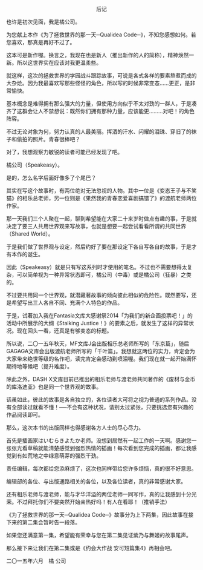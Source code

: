<p align="center">后记</p>

也许是初次见面，我是橘公司。

为您献上本作《为了拯救世界的那一天─Qualidea Code─》，不知您感想如何。若您喜欢，那真是再好不过了。

这本可是新作喔。换言之，我现在也是新人（推出新作的人的简称），精神焕然一新。所以这世界实在应该对我更温柔些。

就这样，这次的拯救世界的学园战斗跟踪故事，可说是各式各样的要素熬煮而成的大杂烩。因为我最喜欢写那些怪怪的角色，所以写的时候非常变态……更正，是非常愉快。

基本概念是难得拥有那么强大的力量，但使用方向似乎不太对劲的一群人，于是凑齐了这群会让人不禁想说：既然你们拥有那种力量，应该能更………对吧！的角色阵容。

不过无论对象为何，努力认真的人最美丽。挥洒的汗水、闪耀的泪珠、穿旧了的袜子和偷拍的照片。青春很棒吧？

对了，我想观察力敏锐的读者可能已经发现了吧。

橘公司（Speakeasy）。

是的，怎么名字后面好像多了个尾巴？

其实在写这个故事时，有两位绝对无法忽视的人物。其中一位是《变态王子与不笑猫》的相乐总老师，另一位则是《果然我的青春恋爱喜剧搞错了》的渡航老师两位作家。

那一天我们三个人聚在一起，聊到希望能在大家二十来岁时做点有趣的事，于是就决定了要三人共用世界观来写故事，也就是想要一起尝试看看所谓的共同世界（Shared World）。

于是我们做了世界观与设定，然后约好了要在那设定下各自写各自的故事，于是才有本作的诞生。

因此（Speakeasy）就是只有写这系列时才使用的笔名。不过也不需要想得太复杂，可以简单视为一种异常状态即可，橘公司（中毒）或是橘公司（狂暴）之类的。

不过要共用同一个世界观，就潜藏著故事的倾向彼此相似的危险性。既然要写，还是希望写出三人各自不同、充满个人特色的作品。

于是，试著加入我在Fantasia文库大感谢祭2014「为我们的新企画投票吧！」的活动中所展示的大纲《Stalking Justice！》的要素之后，就发生了这样的异常状况。现在回头一看，还真是有够变态的标题。

所以说，二〇一五年秋天，MF文库J会出版相乐总老师所写的「东京篇」，随后GAGAGA文库会出版渡航老师所写的「千叶篇」。我想就这两位的实力，肯定会为大家带来绝世等级的名作吧，读完肯定会感动到喷泪喔。我们现在就一起开始满怀期待地等候吧（提升难度）。

除此之外，DASH X文库目前已推出的相乐老师与渡老师共同著作的《废材与金币的库洛迪亚》也是同一个世界观的故事。

话虽如此，彼此的故事是各自独立的，各位读者大可将之视为普通的系列作品。没有全部读过就看不懂！──不会有这种状况，请别太过紧张，只要挑选您有兴趣的作品阅读即可。

那么，这次本书的出版同样也得感谢各方人士的尽心尽力。

首先是插画家はいむらきよたか老师。没想到居然有一起工作的一天啊。感谢您一张张光看草稿就能清楚感觉到强烈热情的插画！每次看到您完成的插画，都让我感觉到有如荒地之中绿意萌芽的强烈干劲。

责任编辑，每次都给您添麻烦了，这次也同样带给您许多烦恼，真的很不好意思。

编辑部的各位、与出版通路相关的各位，以及各位读者，真的非常感谢大家。

还有相乐老师与渡老师，能与才华洋溢的两位老师一同写作，真的让我感到十分光荣。不过拜托你们不要突然开始亲热好吗！有人在看耶！（推销手法）

《为了拯救世界的那一天─Qualidea Code─》故事分为上下两集，因此故事在接下来的第二集会暂时告一段落。

如果您还满意第一集，希望能有荣幸与您在第二集见证紫乃与舞姬的故事尾声。

那么接下来让我们在第二集或是《约会大作战 安可短篇集4》再相会吧。

二〇一五年六月　橘 公司

